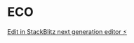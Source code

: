 # ECO

[Edit in StackBlitz next generation editor ⚡️](https://stackblitz.com/~/github.com/VictorBarelli/ECO)